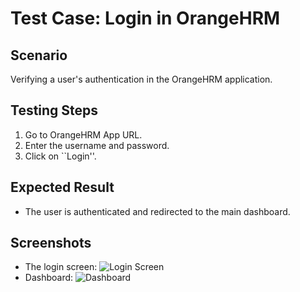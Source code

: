 # Test Case: Login in OrangeHRM

## Scenario
Verifying a user's authentication in the OrangeHRM application.

## Testing Steps
1. Go to OrangeHRM App URL.
2. Enter the username and password.
3. Click on ``Login''.

## Expected Result
- The user is authenticated and redirected to the main dashboard.

## Screenshots
- The login screen: ![Login Screen](../Screenshots/login-screen.png)
- Dashboard: ![Dashboard](../Screenshots/dashboard.png)
